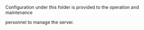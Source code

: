 Configuration under this folder is provided to the operation and maintenance
 
personnel to manage the server.